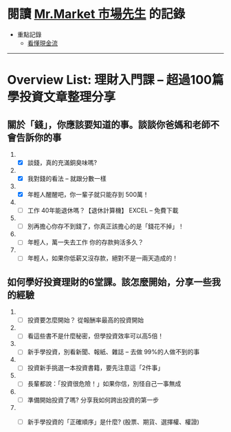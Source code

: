 # 閱讀 [Mr.Market 市場先生](https://rich01.com/) 的記錄
* 重點記錄
  * [看懂現金流](https://rich01.com/blog-pos-14/)

-----
# Overview List: 理財入門課 – 超過100篇學投資文章整理分享
## 關於「錢」，你應該要知道的事。談談你爸媽和老師不會告訴你的事
1. - [x] 談錢，真的充滿銅臭味嗎?
2. - [x] 我對錢的看法 – 就跟分數一樣
3. - [x] 年輕人醒醒吧，你一輩子就只能存到 500萬！
4. - [ ] 工作 40年能退休嗎？【退休計算機】 EXCEL – 免費下載
5. - [ ] 別再擔心你存不到錢了，你真正該擔心的是「錢花不掉」！
6. - [ ] 年輕人，萬一失去工作 你的存款夠活多久？
7. - [ ] 年輕人，如果你低薪又沒存款，絕對不是一兩天造成的！
## 如何學好投資理財的6堂課。該怎麼開始，分享一些我的經驗
1. - [ ] 投資要怎麼開始？ 從報酬率最高的投資開始
2. - [ ] 看這些書不是什麼秘密，但學投資效率可以高5倍！
3. - [ ] 新手學投資，別看新聞、報紙、雜誌 – 去做 99%的人做不到的事
4. - [ ] 投資新手挑選一本投資書籍，要先注意這「2件事」
5. - [ ] 長輩都說：「投資很危險！」如果你信，別怪自己一事無成
6. - [ ] 準備開始投資了嗎? 分享我如何跨出投資的第一步
7. - [ ] 新手學投資的「正確順序」是什麼? (股票、期貨、選擇權、權證)

